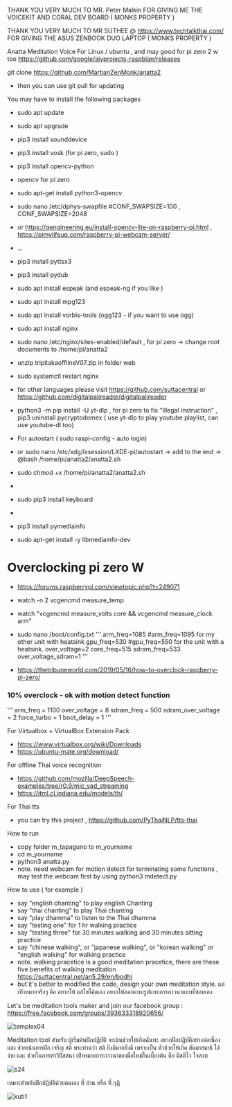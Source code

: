 THANK YOU VERY MUCH TO MR. Peter Malkin FOR GIVING ME THE VOICEKIT AND CORAL DEV BOARD ( MONKS PROPERTY )


THANK YOU VERY MUCH TO MR SUTHEE @ https://www.techtalkthai.com/ FOR GIVING THE ASUS ZENBOOK DUO LAPTOP ( MONKS PROPERTY )


Anatta Meditation Voice For Linux / ubuntu , and may good for pi zero 2 w too https://github.com/google/aiyprojects-raspbian/releases


git clone https://github.com/MartianZenMonk/anatta2

- then you can use git pull for updating

You may have to install the following packages
- sudo apt update
- sudo apt upgrade
- pip3 install sounddevice
- pip3 install vosk (for pi zero, sudo )
- pip3 install opencv-python
- opencv for pi zero
- sudo apt-get install python3-opencv
- sudo nano /etc/dphys-swapfile #CONF_SWAPSIZE=100 , CONF_SWAPSIZE=2048
- or https://qengineering.eu/install-opencv-lite-on-raspberry-pi.html , https://pimylifeup.com/raspberry-pi-webcam-server/
- ...
- pip3 install pyttsx3
- pip3 install pydub
- sudo apt  install espeak  (and espeak-ng if you like )
- sudo apt  install mpg123
- sudo apt  install vorbis-tools (ogg123 - if you want to use ogg)

- sudo apt install nginx
- sudo nano /etc/nginx/sites-enabled/default , for pi zero -> change root documents to /home/pi/anatta2
- unzip  tripitakaofflineV07.zip in folder web
- sudo systemctl restart nginx
- for other languages please visit https://github.com/suttacentral or https://github.com/digitalpalireader/digitalpalireader
- python3 -m pip install -U yt-dlp , for pi zero to fix "Illegal instruction" ,  pip3 uninstall pycryptodomex ( use yt-dlp to play youtube playlist, can use youtube-dl too)
- For autostart ( sudo raspi-config - auto login)
- or sudo nano /etc/xdg/lxsession/LXDE-pi/autostart -> add to the end -> @bash /home/pi/anatta2/anatta2.sh
- sudo chmod +x /home/pi/anatta2/anatta2.sh
-
- sudo pip3 install keyboard
-
- pip3 install pymediainfo
- sudo apt-get install -y libmediainfo-dev

# Overclocking pi zero W
- https://forums.raspberrypi.com/viewtopic.php?t=249071

- watch -n 2 vcgencmd measure_temp
- watch "vcgencmd measure_volts core && vcgencmd measure_clock arm"
- sudo nano /boot/config.txt
'''
arm_freq=1085
#arm_freq=1095 for my other unit with heatsink
gpu_freq=530
#gpu_freq=550 for the unit with a heatsink.
over_voltage=2
core_freq=515
sdram_freq=533
over_voltage_sdram=1
'''

- https://thetribuneworld.com/2019/05/16/how-to-overclock-raspberry-pi-zero/

### 10% overclock - ok with motion detect function
'''
arm_freq = 1100
over_voltage = 8
sdram_freq = 500
sdram_over_voltage = 2
force_turbo = 1
boot_delay = 1
'''

For Virtualbox + VirtualBox Extension Pack
- https://www.virtualbox.org/wiki/Downloads
- https://ubuntu-mate.org/download/

For offline Thai voice recognition
- https://github.com/mozilla/DeepSpeech-examples/tree/r0.9/mic_vad_streaming
- https://itml.cl.indiana.edu/models/th/

For Thai tts
- you can try this project , https://github.com/PyThaiNLP/tts-thai

How to run
- copy folder m_tapaguno to m_yourname
- cd m_yourname
- python3 anatta.py
- note. need webcam for motion detect for terminating some functions , may test the webcam first by using python3 mdetect.py

How to use ( for example )
- say "english chanting" to play english Chanting
- say "thai chanting" to play Thai chanting
- say "play dhamma" to listen to the Thai dhamma
- say "testing one" for 1 hr walking practice
- say "testing three" for 30 minutes walking and 30 minutes sitting practice
- say "chinese walking", or "japanese walking", or "korean walking" or "english walking" for walking practice
- note. walking pracetice is a good meditation pracetice, there are these five benefits of walking meditation https://suttacentral.net/an5.29/en/bodhi
- but it's better to modified the code, design your own meditation style. แต่เป้าหมายจริงๆ คือ อยากให้ แก้ไขโค้ดเอง อยากให้ออกแบบรูปแบบการภาวนาแบบที่ชอบเอง


Let's be meditation tools maker and join our facebook group : https://free.facebook.com/groups/393633318920656/

![templex04](https://user-images.githubusercontent.com/79086623/146861353-9088641e-78f4-4b87-86ee-827bcb0939ac.png)

Meditation tool  สำหรับ ผู้เริ่มต้นฝึกปฏิบัติ จะเน้นช่วยให้เกิดฉันทะ อยากฝึกปฏิบัติอย่างต่อเนื่อง และ ช่วยเน้นการฝึก เจริญ สติ พระท่านว่า สติ ยิ่งมีมากยิ่งดี เพราะเป็น ตัวช่วยให้เกิด สัมมาสมาธิ ได้ง่าย และ ช่วยในการทำวิปัสสนา เป้าหมายการภาวนาของมือใหม่ในเบื้องต้น คือ มีสติไว ใจสงบ

![s24](https://user-images.githubusercontent.com/79086623/146866133-8e84faee-e379-41f2-a1ee-b352e87e6a36.png)

เหมาะสำหรับฝึกปฏิบัติด้วยตนเอง ที่ บ้าน หรือ ที่ กุฏิ

![kuti1](https://user-images.githubusercontent.com/79086623/150626917-93743665-680f-4070-8c79-637ae7084711.png)

